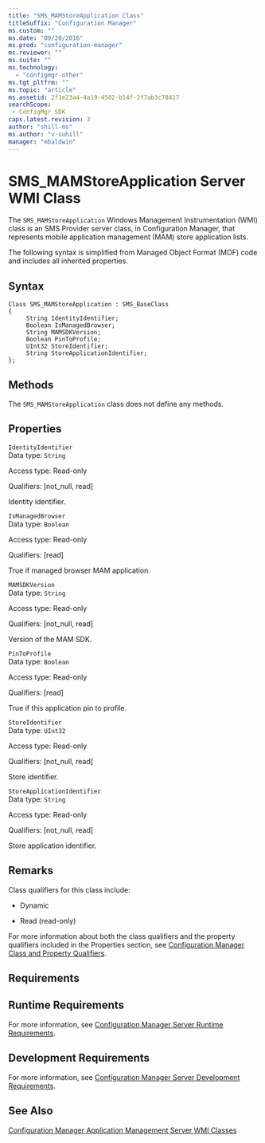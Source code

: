 ```yaml
---
title: "SMS_MAMStoreApplication Class"
titleSuffix: "Configuration Manager"
ms.custom: ""
ms.date: "09/20/2016"
ms.prod: "configuration-manager"
ms.reviewer: ""
ms.suite: ""
ms.technology:
  - "configmgr-other"
ms.tgt_pltfrm: ""
ms.topic: "article"
ms.assetid: 2f1e23a4-4a19-4502-b14f-2f7ab3c78417searchScope: - ConfigMgr SDK
caps.latest.revision: 3
author: "shill-ms"
ms.author: "v-suhill"
manager: "mbaldwin"
---
```

# SMS_MAMStoreApplication Server WMI Class
The `SMS_MAMStoreApplication` Windows Management Instrumentation (WMI) class is an SMS Provider server class, in Configuration Manager, that represents mobile application management (MAM) store application lists.  

 The following syntax is simplified from Managed Object Format (MOF) code and includes all inherited properties.  

## Syntax  

```  
Class SMS_MAMStoreApplication : SMS_BaseClass  
{  
     String IdentityIdentifier;  
     Boolean IsManagedBrowser;  
     String MAMSDKVersion;  
     Boolean PinToProfile;  
     UInt32 StoreIdentifier;  
     String StoreApplicationIdentifier;  
};  

```  

## Methods  
 The `SMS_MAMStoreApplication` class does not define any methods.  

## Properties  
 `IdentityIdentifier`  
 Data type: `String`  

 Access type: Read-only  

 Qualifiers: [not_null, read]  

 Identity identifier.  

 `IsManagedBrowser`  
 Data type: `Boolean`  

 Access type: Read-only  

 Qualifiers: [read]  

 True if managed browser MAM application.  

 `MAMSDKVersion`  
 Data type: `String`  

 Access type: Read-only  

 Qualifiers: [not_null, read]  

 Version of the MAM SDK.  

 `PinToProfile`  
 Data type: `Boolean`  

 Access type: Read-only  

 Qualifiers: [read]  

 True if this application pin to profile.  

 `StoreIdentifier`  
 Data type: `UInt32`  

 Access type: Read-only  

 Qualifiers: [not_null, read]  

 Store identifier.  

 `StoreApplicationIdentifier`  
 Data type: `String`  

 Access type: Read-only  

 Qualifiers: [not_null, read]  

 Store application identifier.  

## Remarks  
 Class qualifiers for this class include:  

-   Dynamic  

-   Read (read-only)  

 For more information about both the class qualifiers and the property qualifiers included in the Properties section, see [Configuration Manager Class and Property Qualifiers](../../../develop/reference/misc/class-and-property-qualifiers.md).  

## Requirements  

## Runtime Requirements  
 For more information, see [Configuration Manager Server Runtime Requirements](../../../develop/core/reqs/server-runtime-requirements.md).  

## Development Requirements  
 For more information, see [Configuration Manager Server Development Requirements](../../../develop/core/reqs/server-development-requirements.md).  

## See Also  
 [Configuration Manager Application Management Server WMI Classes](../../../develop/reference/apps/application-management-server-wmi-classes.md)
